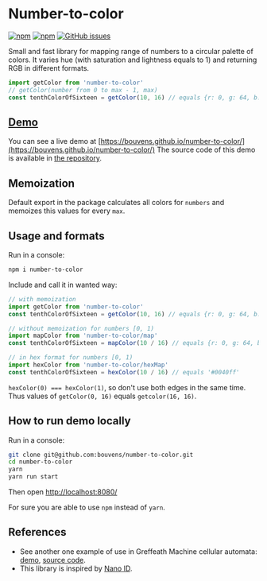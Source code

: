 # Number-to-color
[![npm][npm-badge]][npm] [![npm][npm-dt-badge]][npm] [![GitHub issues][issues-badge]][issues]

Small and fast library for mapping range of numbers to a circular palette of colors. It varies hue (with saturation and lightness equals to 1) and returning RGB in different formats.

```javascript
import getColor from 'number-to-color'
// getColor(number from 0 to max - 1, max)
const tenthColorOfSixteen = getColor(10, 16) // equals {r: 0, g: 64, b: 255}
```

## [Demo](https://bouvens.github.io/number-to-color/)
   
You can see a live demo at [https://bouvens.github.io/number-to-color/](https://bouvens.github.io/number-to-color/)
The source code of this demo is available in [the repository](https://github.com/bouvens/number-to-color/tree/master/demo).

## Memoization

Default export in the package calculates all colors for `numbers` and memoizes this values for every `max`. 

## Usage and formats

Run in a console:
```bash
npm i number-to-color
```

Include and call it in wanted way:
```javascript
// with memoization
import getColor from 'number-to-color'
const tenthColorOfSixteen = getColor(10, 16) // equals {r: 0, g: 64, b: 255}

// without memoization for numbers [0, 1)
import mapColor from 'number-to-color/map'
const tenthColorOfSixteen = mapColor(10 / 16) // equals {r: 0, g: 64, b: 255}

// in hex format for numbers [0, 1)
import hexColor from 'number-to-color/hexMap'
const tenthColorOfSixteen = hexColor(10 / 16) // equals '#0040ff'
```

`hexColor(0) === hexColor(1)`, so don't use both edges in the same time. Thus values of `getColor(0, 16)` equals `getcolor(16, 16)`.

## How to run demo locally

Run in a console:
```bash
git clone git@github.com:bouvens/number-to-color.git
cd number-to-color
yarn
yarn run start
```

Then open [http://localhost:8080/](http://localhost:8080/)

For sure you are able to use `npm` instead of `yarn`.

## References

* See another one example of use in Greffeath Machine cellular automata: [demo](https://bouvens.github.io/griffeath-machine/), [source code](https://github.com/bouvens/griffeath-machine/blob/master/src/components/common/CanvasField.jsx).
* This library is inspired by [Nano ID](https://github.com/ai/nanoid#readme).

[npm-badge]: https://img.shields.io/npm/v/number-to-color.png?style=flat-square
[npm]: https://www.npmjs.org/package/number-to-color

[npm-dt-badge]: https://img.shields.io/npm/dt/number-to-color.png?style=flat-square

[issues-badge]: https://img.shields.io/github/issues/bouvens/number-to-color.svg?style=flat-square
[issues]: https://github.com/bouvens/number-to-color/issues
